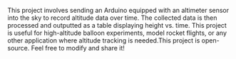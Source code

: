 This project involves sending an Arduino equipped with an altimeter sensor into the sky to record altitude data over time. The collected data is then processed and outputted as a table displaying height vs. time. This project is useful for high-altitude balloon experiments, model rocket flights, or any other application where altitude tracking is needed.This project is open-source. Feel free to modify and share it!
